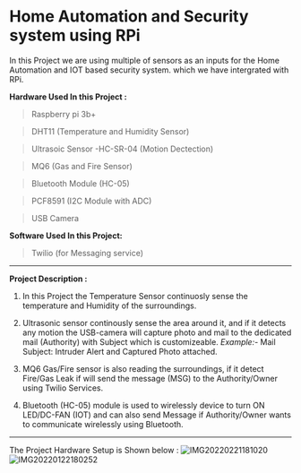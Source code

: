 # Home Automation and Security system using RPi

In this Project we are using multiple of sensors as an inputs for the Home Automation and IOT based security system. 
which we have intergrated with RPi.

**Hardware Used In this Project :**

> Raspberry pi 3b+

>DHT11 (Temperature and Humidity Sensor)

>Ultrasoic Sensor -HC-SR-04 (Motion Dectection)

>MQ6 (Gas and Fire Sensor)

>Bluetooth Module (HC-05)

>PCF8591 (I2C Module with ADC)

>USB Camera

**Software Used In this Project:**

>Twilio (for Messaging service)

-------------------------------------------------------------------------------------------------------------------------------------------------

**Project Description :**

1) In this Project the Temperature Sensor continuosly sense the temperature and Humidity of the surroundings.

2) Ultrasonic sensor continously sense the area around it, and if it detects any motion the USB-camera will capture photo and mail to the dedicated mail (Authority) with Subject which is customizeable.
   *Example:-* Mail Subject: Intruder Alert and Captured Photo attached.
   
4) MQ6 Gas/Fire sensor is also reading the surroundings, if it detect Fire/Gas Leak if will send the message (MSG) to the Authority/Owner using Twilio Services.
   
5) Bluetooth (HC-05) module is used to wirelessly device to turn ON LED/DC-FAN (IOT) and can also send Message if Authority/Owner wants to communicate wirelessly using Bluetooth.

-------------------------------------------------------------------------------------------------------------------------------------------------

The Project Hardware Setup is Shown below :
![IMG20220221181020](https://user-images.githubusercontent.com/101791916/162619037-48a726ba-478b-4f8f-b7e5-cd4edcbc306e.jpg)
![IMG20220122180252](https://user-images.githubusercontent.com/101791916/162619049-341bcd7d-a042-421c-8890-ab3dc208a770.jpg)
